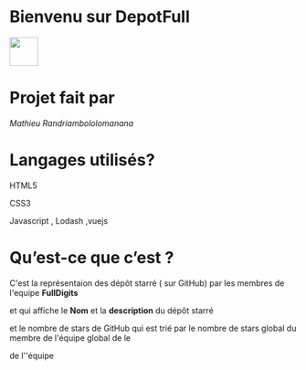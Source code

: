 # Bienvenu sur DepotFull
<img src="https://res.cloudinary.com/fulldigits/image/upload/v1536220113/fulldigits.svg" width="50px" height="50px" >

# Projet fait  par  
*Mathieu Randriambololomanana*

# Langages utilisés?

HTML5

CSS3

Javascript , Lodash ,vuejs

#  Qu’est-ce que c’est ?
C'est la représentaion des dépôt starré ( sur GitHub)  par les membres  de l'equipe **FullDigits**

et qui affiche le **Nom** et la **description** du dépôt starré 

et le nombre de stars de GitHub qui est trié  par le nombre de stars global du membre de l'équipe  global de le

de l''équipe



